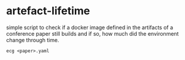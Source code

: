 # artefact-lifetime

simple script to check if a docker image defined in the artifacts of a conference paper still builds and if so, how much did the environment change through time.

```
ecg <paper>.yaml
```
